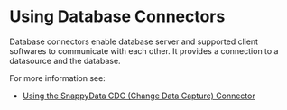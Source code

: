 # Using Database Connectors

Database connectors enable database server and supported client softwares to communicate with each other.
It provides a connection to a datasource and the database.

For more information see:

* [Using the SnappyData CDC (Change Data Capture) Connector](cdc_connector.md)